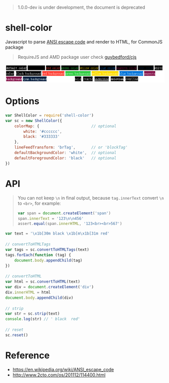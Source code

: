 > 1.0.0-dev is under development, the document is deprecated

shell-color
===========

Javascript to parse [ANSI escape code](https://en.wikipedia.org/wiki/ANSI_escape_code) and render to HTML, for CommonJS package

> RequireJS and AMD package user check [guybedford/cjs](https://github.com/guybedford/cjs)

![style](doc/style.png)

# Options
```javascript
var ShellColor = require('shell-color')
var sc = new ShellColor({	
	colorMap: {                       // optional
		white: '#cccccc',
    	black: '#333333'	
	},
	lineFeedTransform: 'brTag',       // or 'blockTag'
	defaultBackgroundColor: 'white',  // optional
	defaultForegroundColor: 'black'   // optional
})
```

# API
> You can not keep `\n` in final output, because `tag.innerText` convert `\n` to `<br>`, for example:    
> ```javascript
> var span = document.createElement('span')
> span.innerText = '123\n\n456'
> assert.equal(span.innerHTML, '123<br><br>567')
> ```

```javascript
var text = '\x1b[30m black \x1b[m\x1b[31m red'

// convertToHTMLTags
var tags = sc.convertToHTMLTags(text)
tags.forEach(function (tag) {
	document.body.appendChild(tag)
})

// convertToHTML
var html = sc.convertToHTML(text)
var div = document.createElement('div')
div.innerHTML = html
document.body.appendChild(div)

// strip
var str = sc.strip(text)
console.log(str) // ' black  red'

// reset
sc.reset()
```

# Reference
- https://en.wikipedia.org/wiki/ANSI_escape_code
- http://www.2cto.com/os/201112/114400.html